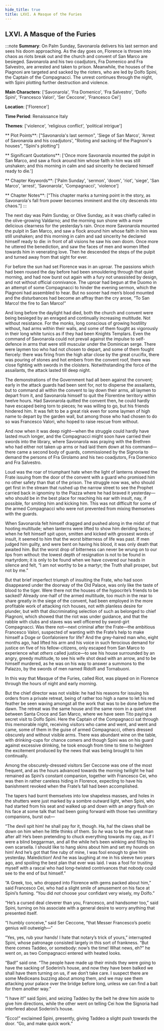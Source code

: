 ```yaml
---
hide_title: true
title: LXVI. A Masque of the Furies
---
```

## LXVI. A Masque of the Furies
:::note
**Summary**:
On Palm Sunday, Savonarola delivers his last sermon and sees his doom approaching. As the day goes on, Florence is thrown into chaos as riots break out and the church and convent of San Marco are besieged. Savonarola and his two coadjutors, Fra Domenico and Fra Salvestro, are arrested and taken to prison. Meanwhile, the houses of the Piagnoni are targeted and sacked by the rioters, who are led by Dolfo Spini, the Captain of the Compagnacci. The unrest continues through the night, with Spini plotting further destruction and violence.

**Main Characters**:
['Savonarola', 'Fra Domenico', 'Fra Salvestro', 'Dolfo Spini', 'Francesco Valori', 'Ser Ceccone', 'Francesco Cei']

**Location**:
['Florence']

**Time Period**:
Renaissance Italy

**Themes**:
['violence', 'religious conflict', 'political intrigue']

** Plot Points**:
["Savonarola's last sermon", 'Siege of San Marco', 'Arrest of Savonarola and his coadjutors', "Rioting and sacking of the Piagnoni's houses", "Spini's plotting"]

** Significant Quotations**:
['Once more Savonarola mounted the pulpit in San Marco, and saw a flock around him whose faith in him was still unshaken; and this morning in calm and sad sincerity he declared himself ready to die.']

** Chapter Keywords**:
['Palm Sunday', 'sermon', 'doom', 'riot', 'siege', 'San Marco', 'arrest', 'Savonarola', 'Compagnacci', 'violence']

** Chapter Notes**:
["This chapter marks a turning point in the story, as Savonarola's fall from power becomes imminent and the city descends into chaos."]
:::


The next day was Palm Sunday, or Olive Sunday, as it was chiefly called in the olive-growing Valdarno; and the morning sun shone with a more delicious clearness for the yesterday’s rain. Once more Savonarola mounted the pulpit in San Marco, and saw a flock around him whose faith in him was still unshaken; and this morning in calm and sad sincerity he declared himself ready to die: in front of all visions he saw his own doom. Once more he uttered the benediction, and saw the faces of men and women lifted towards him in venerating love. Then he descended the steps of the pulpit and turned away from that sight for ever. 

For before the sun had set Florence was in an uproar. The passions which had been roused the day before had been smouldering through that quiet morning, and had now burst out again with a fury not unassisted by design, and not without official connivance. The uproar had begun at the Duomo in an attempt of some Compagnacci to hinder the evening sermon, which the Piagnoni had assembled to hear. But no sooner had men’s blood mounted and the disturbances had become an affray than the cry arose, “To San Marco! the fire to San Marco!” 

And long before the daylight had died, both the church and convent were being besieged by an enraged and continually increasing multitude. Not without resistance. For the monks, long conscious of growing hostility without, had arms within their walls, and some of them fought as vigorously in their long white tunics as if they had been Knights Templars. Even the command of Savonarola could not prevail against the impulse to self-defence in arms that were still muscular under the Dominican serge. There were laymen too who had not chosen to depart, and some of them fought fiercely: there was firing from the high altar close by the great crucifix, there was pouring of stones and hot embers from the convent roof, there was close fighting with swords in the cloisters. Notwithstanding the force of the assailants, the attack lasted till deep night. 

The demonstrations of the Government had all been against the convent; early in the attack guards had been sent for, not to disperse the assailants, but to command all within the convent to lay down their arms, all laymen to depart from it, and Savonarola himself to quit the Florentine territory within twelve hours. Had Savonarola quitted the convent then, he could hardly have escaped being torn to pieces; he was willing to go, but his friends hindered him. It was felt to be a great risk even for some laymen of high name to depart by the garden wall, but among those who had chosen to do so was Francesco Valori, who hoped to raise rescue from without. 

And now when it was deep night—when the struggle could hardly have lasted much longer, and the Compagnacci might soon have carried their swords into the library, where Savonarola was praying with the Brethren who had either not taken up arms or had laid them down at his command—there came a second body of guards, commissioned by the Signoria to demand the persons of Fra Girolamo and his two coadjutors, Fra Domenico and Fra Salvestro. 

Loud was the roar of triumphant hate when the light of lanterns showed the Frate issuing from the door of the convent with a guard who promised him no other safety than that of the prison. The struggle now was, who should get first in the stream that rushed up the narrow street to see the Prophet carried back in ignominy to the Piazza where he had braved it yesterday—who should be in the best place for reaching his ear with insult, nay, if possible, for smiting him and kicking him. This was not difficult for some of the armed Compagnacci who were not prevented from mixing themselves with the guards. 

When Savonarola felt himself dragged and pushed along in the midst of that hooting multitude; when lanterns were lifted to show him deriding faces; when he felt himself spit upon, smitten and kicked with grossest words of insult, it seemed to him that the worst bitterness of life was past. If men judged him guilty, and were bent on having his blood, it was only death that awaited him. But the worst drop of bitterness can never be wrung on to our lips from without: the lowest depth of resignation is not to be found in martyrdom; it is only to be found when we have covered our heads in silence and felt, “I am not worthy to be a martyr; the Truth shall prosper, but not by me.” 

But that brief imperfect triumph of insulting the Frate, who had soon disappeared under the doorway of the Old Palace, was only like the taste of blood to the tiger. Were there not the houses of the hypocrite’s friends to be sacked? Already one-half of the armed multitude, too much in the rear to share greatly in the siege of the convent, had been employed in the more profitable work of attacking rich houses, not with planless desire for plunder, but with that discriminating selection of such as belonged to chief Piagnoni, which showed that the riot was under guidance, and that the rabble with clubs and staves was well officered by sword-girt Compagnacci. Was there not—next criminal after the Frate—the ambitious Francesco Valori, suspected of wanting with the Frate’s help to make himself a Doge or Gonfaloniere for life? And the grey-haired man who, eight months ago, had lifted his arm and his voice in such ferocious demand for justice on five of his fellow-citizens, only escaped from San Marco to experience what _others_ called justice—to see his house surrounded by an angry, greedy multitude, to see his wife shot dead with an arrow, and to be himself murdered, as he was on his way to answer a summons to the Palazzo, by the swords of men named Ridolfi and Tornabuoni. 

In this way that Masque of the Furies, called Riot, was played on in Florence through the hours of night and early morning. 

But the chief director was not visible: he had his reasons for issuing his orders from a private retreat, being of rather too high a name to let his red feather be seen waving amongst all the work that was to be done before the dawn. The retreat was the same house and the same room in a quiet street between Santa Croce and San Marco, where we have seen Tito paying a secret visit to Dolfo Spini. Here the Captain of the Compagnacci sat through this memorable night, receiving visitors who came and went, and went and came, some of them in the guise of armed Compagnacci, others dressed obscurely and without visible arms. There was abundant wine on the table, with drinking-cups for chance comers and though Spini was on his guard against excessive drinking, he took enough from time to time to heighten the excitement produced by the news that was being brought to him continually. 

Among the obscurely-dressed visitors Ser Ceccone was one of the most frequent, and as the hours advanced towards the morning twilight he had remained as Spini’s constant companion, together with Francesco Cei, who was then in rather careless hiding in Florence, expecting to have his banishment revoked when the Frate’s fall had been accomplished. 

The tapers had burnt themselves into low shapeless masses, and holes in the shutters were just marked by a sombre outward light, when Spini, who had started from his seat and walked up and down with an angry flush on his face at some talk that had been going forward with those two unmilitary companions, burst out— 

“The devil spit him! he shall pay for it, though. Ha, ha! the claws shall be down on him when he little thinks of them. So _he_ was to be the great man after all! He’s been pretending to chuck everything towards my cap, as if I were a blind beggarman, and all the while he’s been winking and filling his own scarsella. I should like to hang skins about him and set my hounds on him! And he’s got that fine ruby of mine, I was fool enough to give him yesterday. Malediction! And he was laughing at me in his sleeve two years ago, and spoiling the best plan that ever was laid. I was a fool for trusting myself with a rascal who had long-twisted contrivances that nobody could see to the end of but himself.” 

“A Greek, too, who dropped into Florence with gems packed about him,” said Francesco Cei, who had a slight smile of amusement on his face at Spini’s fuming. “You did _not_ choose your confidant very wisely, my Dolfo.” 

“He’s a cursed deal cleverer than you, Francesco, and handsomer too,” said Spini, turning on his associate with a general desire to worry anything that presented itself. 

“I humbly conceive,” said Ser Ceccone, “that Messer Francesco’s poetic genius will outweigh—” 

“Yes, yes, rub your hands! I hate that notary’s trick of yours,” interrupted Spini, whose patronage consisted largely in this sort of frankness. “But there comes Taddeo, or somebody: now’s the time! What news, eh?” he went on, as two Compagnacci entered with heated looks. 

“Bad!” said one. “The people have made up their minds they were going to have the sacking of Soderini’s house, and now they have been balked we shall have them turning on us, if we don’t take care. I suspect there are some Mediceans buzzing about among them, and we may see them attacking your palace over the bridge before long, unless we can find a bait for them another way.” 

“I have it!” said Spini, and seizing Taddeo by the belt he drew him aside to give him directions, while the other went on telling Cei how the Signoria had interfered about Soderini’s house. 

“Ecco!” exclaimed Spini, presently, giving Taddeo a slight push towards the door. “Go, and make quick work.” 

